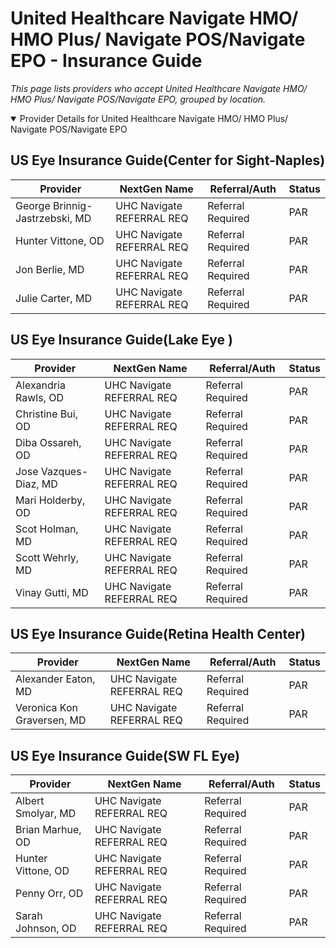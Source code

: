 # United Healthcare Navigate HMO/ HMO Plus/ Navigate POS/Navigate EPO - Insurance Guide

*This page lists providers who accept United Healthcare Navigate HMO/ HMO Plus/ Navigate POS/Navigate EPO, grouped by location.*

<details open><summary>Provider Details for United Healthcare Navigate HMO/ HMO Plus/ Navigate POS/Navigate EPO</summary>

## US Eye Insurance Guide(Center for Sight-Naples)

| Provider | NextGen Name | Referral/Auth | Status |
|----------|-------------|--------------|--------|
| George Brinnig-Jastrzebski, MD | UHC Navigate REFERRAL REQ | Referral Required | PAR |
| Hunter Vittone, OD | UHC Navigate REFERRAL REQ | Referral Required | PAR |
| Jon Berlie, MD | UHC Navigate REFERRAL REQ | Referral Required | PAR |
| Julie Carter, MD | UHC Navigate REFERRAL REQ | Referral Required | PAR |

## US Eye Insurance Guide(Lake Eye )

| Provider | NextGen Name | Referral/Auth | Status |
|----------|-------------|--------------|--------|
| Alexandria Rawls, OD | UHC Navigate REFERRAL REQ | Referral Required | PAR |
| Christine Bui, OD | UHC Navigate REFERRAL REQ | Referral Required | PAR |
| Diba Ossareh, OD | UHC Navigate REFERRAL REQ | Referral Required | PAR |
| Jose Vazques-Diaz, MD | UHC Navigate REFERRAL REQ | Referral Required | PAR |
| Mari Holderby, OD | UHC Navigate REFERRAL REQ | Referral Required | PAR |
| Scot Holman, MD | UHC Navigate REFERRAL REQ | Referral Required | PAR |
| Scott Wehrly, MD | UHC Navigate REFERRAL REQ | Referral Required | PAR |
| Vinay Gutti, MD | UHC Navigate REFERRAL REQ | Referral Required | PAR |

## US Eye Insurance Guide(Retina Health Center)

| Provider | NextGen Name | Referral/Auth | Status |
|----------|-------------|--------------|--------|
| Alexander Eaton, MD | UHC Navigate REFERRAL REQ | Referral Required | PAR |
| Veronica Kon Graversen, MD | UHC Navigate REFERRAL REQ | Referral Required | PAR |

## US Eye Insurance Guide(SW FL Eye)

| Provider | NextGen Name | Referral/Auth | Status |
|----------|-------------|--------------|--------|
| Albert Smolyar, MD | UHC Navigate REFERRAL REQ | Referral Required | PAR |
| Brian Marhue, OD | UHC Navigate REFERRAL REQ | Referral Required | PAR |
| Hunter Vittone, OD | UHC Navigate REFERRAL REQ | Referral Required | PAR |
| Penny Orr, OD | UHC Navigate REFERRAL REQ | Referral Required | PAR |
| Sarah Johnson, OD | UHC Navigate REFERRAL REQ | Referral Required | PAR |

</details>

